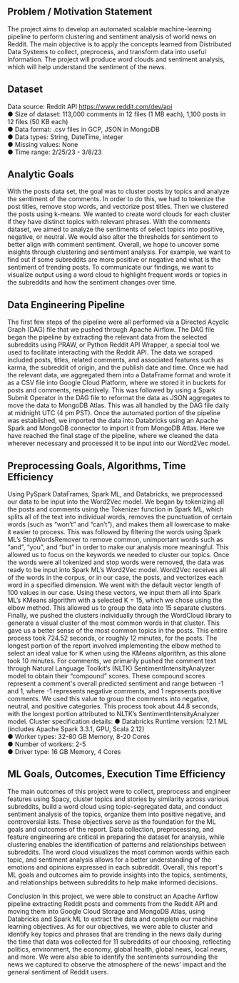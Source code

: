 ## Problem / Motivation Statement
The project aims to develop an automated scalable machine-learning pipeline to perform
clustering and sentiment analysis of world news on Reddit. The main objective is to apply the
concepts learned from Distributed Data Systems to collect, preprocess, and transform data into
useful information. The project will produce word clouds and sentiment analysis, which will help
understand the sentiment of the news.

## Dataset
Data source: Reddit API https://www.reddit.com/dev/api  
● Size of dataset: 113,000 comments in 12 files (1 MB each), 1,100 posts in 12 files (50 KB
each)  
● Data format: .csv files in GCP, JSON in MongoDB  
● Data types: String, DateTime, integer  
● Missing values: None  
● Time range: 2/25/23 - 3/8/23  

## Analytic Goals
With the posts data set, the goal was to cluster posts by topics and analyze the sentiment of the
comments. In order to do this, we had to tokenize the post titles, remove stop words, and vectorize
post titles. Then we clustered the posts using k-means. We wanted to create word clouds for each
cluster if they have distinct topics with relevant phrases.
With the comments dataset, we aimed to analyze the sentiments of select topics into positive,
negative, or neutral. We would also alter the thresholds for sentiment to better align with
comment sentiment. Overall, we hope to uncover some insights through clustering and sentiment
analysis. For example, we want to find out if some subreddits are more positive or negative and
what is the sentiment of trending posts. To communicate our findings, we want to visualize output
using a word cloud to highlight frequent words or topics in the subreddits and how the sentiment
changes over time.

## Data Engineering Pipeline
The first few steps of the pipeline were all performed via a Directed Acyclic Graph (DAG) file that
we pushed through Apache Airflow. The DAG file began the pipeline by extracting the relevant
data from the selected subreddits using PRAW, or Python Reddit API Wrapper, a special tool we
used to facilitate interacting with the Reddit API. The data we scraped included posts, titles,
related comments, and associated features such as karma, the subreddit of origin, and the publish
date and time.
Once we had the relevant data, we aggregated them into a DataFrame format and wrote it as a
CSV file into Google Cloud Platform, where we stored it in buckets for posts and comments,
respectively. This was followed by using a Spark Submit Operator in the DAG file to reformat the
data as JSON aggregates to move the data to MongoDB Atlas. This was all handled by the DAG file
daily at midnight UTC (4 pm PST).
Once the automated portion of the pipeline was established, we imported the data into Databricks
using an Apache Spark and MongoDB connector to import it from MongoDB Atlas. Here we have
reached the final stage of the pipeline, where we cleaned the data wherever necessary and
processed it to be input into our Word2Vec model.

## Preprocessing Goals, Algorithms, Time Efficiency
Using PySpark DataFrames, Spark ML, and Databricks, we preprocessed our data to be input into
the Word2Vec model. We began by tokenizing all the posts and comments using the Tokenizer
function in Spark ML, which splits all of the text into individual words, removes the punctuation of
certain words (such as “won’t” and “can’t”), and makes them all lowercase to make it easier to
process. This was followed by filtering the words using Spark ML’s StopWordsRemover to remove
common, unimportant words such as “and”, “you”, and “but” in order to make our analysis more
meaningful. This allowed us to focus on the keywords we needed to cluster our topics.
Once the words were all tokenized and stop words were removed, the data was ready to be input
into Spark ML’s Word2Vec model. Word2Vec receives all of the words in the corpus, or in our case,
the posts, and vectorizes each word in a specified dimension. We went with the default vector
length of 100 values in our case. Using these vectors, we input them all into Spark ML’s KMeans
algorithm with a selected K = 15, which we chose using the elbow method. This allowed us to
group the data into 15 separate clusters. Finally, we pushed the clusters individually through the
WordCloud library to generate a visual cluster of the most common words in that cluster. This
gave us a better sense of the most common topics in the posts.
This entire process took 724.52 seconds, or roughly 12 minutes, for the posts. The longest portion
of the report involved implementing the elbow method to select an ideal value for K when using
the KMeans algorithm, as this alone took 10 minutes.
For comments, we primarily pushed the comment text through Natural Language Toolkit’s (NLTK)
SentimentIntensityAnalyzer model to obtain their “compound” scores. These compound scores
represent a comment's overall predicted sentiment and range between -1 and 1, where -1
represents negative comments, and 1 represents positive comments. We used this value to group
the comments into negative, neutral, and positive categories. This process took about 44.8
seconds, with the longest portion attributed to NLTK’s SentimentIntensityAnalyzer model.
Cluster specification details:
● Databricks Runtime version: 12.1 ML (includes Apache Spark 3.3.1, GPU, Scala 2.12)  
● Worker types: 32-80 GB Memory, 8-20 Cores  
● Number of workers: 2-5  
● Driver type: 16 GB Memory, 4 Cores  

## ML Goals, Outcomes, Execution Time Efficiency
The main outcomes of this project were to collect, preprocess and engineer features using Spacy,
cluster topics and stories by similarity across various subreddits, build a word cloud using
topic-segregated data, and conduct sentiment analysis of the topics, organize them into positive
negative, and controversial lists. These objectives serve as the foundation for the ML goals and
outcomes of the report. Data collection, preprocessing, and feature engineering are critical in
preparing the dataset for analysis, while clustering enables the identification of patterns and
relationships between subreddits. The word cloud visualizes the most common words within each
topic, and sentiment analysis allows for a better understanding of the emotions and opinions
expressed in each subreddit. Overall, this report's ML goals and outcomes aim to provide insights
into the topics, sentiments, and relationships between subreddits to help make informed
decisions.  

Conclusion
In this project, we were able to construct an Apache Airflow pipeline extracting Reddit posts and
comments from the Reddit API and moving them into Google Cloud Storage and MongoDB Atlas,
using Databricks and Spark ML to extract the data and complete our machine learning objectives.
As for our objectives, we were able to cluster and identify key topics and phrases that are trending
in the news daily during the time that data was collected for 11 subreddits of our choosing,
reflecting politics, environment, the economy, global health, global news, local news, and more. We
were also able to identify the sentiments surrounding the news we captured to observe the
atmosphere of the news’ impact and the general sentiment of Reddit users.  
